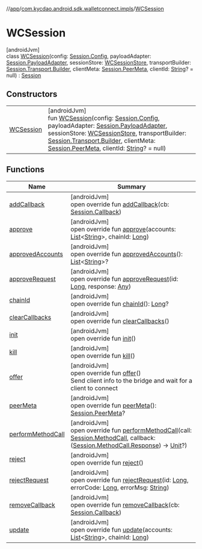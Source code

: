 //[app](../../../index.md)/[com.kycdao.android.sdk.walletconnect.impls](../index.md)/[WCSession](index.md)

# WCSession

[androidJvm]\
class [WCSession](index.md)(config: [Session.Config](../../com.kycdao.android.sdk.walletconnect/-session/-config/index.md), payloadAdapter: [Session.PayloadAdapter](../../com.kycdao.android.sdk.walletconnect/-session/-payload-adapter/index.md), sessionStore: [WCSessionStore](../-w-c-session-store/index.md), transportBuilder: [Session.Transport.Builder](../../com.kycdao.android.sdk.walletconnect/-session/-transport/-builder/index.md), clientMeta: [Session.PeerMeta](../../com.kycdao.android.sdk.walletconnect/-session/-peer-meta/index.md), clientId: [String](https://kotlinlang.org/api/latest/jvm/stdlib/kotlin/-string/index.html)? = null) : [Session](../../com.kycdao.android.sdk.walletconnect/-session/index.md)

## Constructors

| | |
|---|---|
| [WCSession](-w-c-session.md) | [androidJvm]<br>fun [WCSession](-w-c-session.md)(config: [Session.Config](../../com.kycdao.android.sdk.walletconnect/-session/-config/index.md), payloadAdapter: [Session.PayloadAdapter](../../com.kycdao.android.sdk.walletconnect/-session/-payload-adapter/index.md), sessionStore: [WCSessionStore](../-w-c-session-store/index.md), transportBuilder: [Session.Transport.Builder](../../com.kycdao.android.sdk.walletconnect/-session/-transport/-builder/index.md), clientMeta: [Session.PeerMeta](../../com.kycdao.android.sdk.walletconnect/-session/-peer-meta/index.md), clientId: [String](https://kotlinlang.org/api/latest/jvm/stdlib/kotlin/-string/index.html)? = null) |

## Functions

| Name | Summary |
|---|---|
| [addCallback](add-callback.md) | [androidJvm]<br>open override fun [addCallback](add-callback.md)(cb: [Session.Callback](../../com.kycdao.android.sdk.walletconnect/-session/-callback/index.md)) |
| [approve](approve.md) | [androidJvm]<br>open override fun [approve](approve.md)(accounts: [List](https://kotlinlang.org/api/latest/jvm/stdlib/kotlin.collections/-list/index.html)&lt;[String](https://kotlinlang.org/api/latest/jvm/stdlib/kotlin/-string/index.html)&gt;, chainId: [Long](https://kotlinlang.org/api/latest/jvm/stdlib/kotlin/-long/index.html)) |
| [approvedAccounts](approved-accounts.md) | [androidJvm]<br>open override fun [approvedAccounts](approved-accounts.md)(): [List](https://kotlinlang.org/api/latest/jvm/stdlib/kotlin.collections/-list/index.html)&lt;[String](https://kotlinlang.org/api/latest/jvm/stdlib/kotlin/-string/index.html)&gt;? |
| [approveRequest](approve-request.md) | [androidJvm]<br>open override fun [approveRequest](approve-request.md)(id: [Long](https://kotlinlang.org/api/latest/jvm/stdlib/kotlin/-long/index.html), response: [Any](https://kotlinlang.org/api/latest/jvm/stdlib/kotlin/-any/index.html)) |
| [chainId](chain-id.md) | [androidJvm]<br>open override fun [chainId](chain-id.md)(): [Long](https://kotlinlang.org/api/latest/jvm/stdlib/kotlin/-long/index.html)? |
| [clearCallbacks](clear-callbacks.md) | [androidJvm]<br>open override fun [clearCallbacks](clear-callbacks.md)() |
| [init](init.md) | [androidJvm]<br>open override fun [init](init.md)() |
| [kill](kill.md) | [androidJvm]<br>open override fun [kill](kill.md)() |
| [offer](offer.md) | [androidJvm]<br>open override fun [offer](offer.md)()<br>Send client info to the bridge and wait for a client to connect |
| [peerMeta](peer-meta.md) | [androidJvm]<br>open override fun [peerMeta](peer-meta.md)(): [Session.PeerMeta](../../com.kycdao.android.sdk.walletconnect/-session/-peer-meta/index.md)? |
| [performMethodCall](perform-method-call.md) | [androidJvm]<br>open override fun [performMethodCall](perform-method-call.md)(call: [Session.MethodCall](../../com.kycdao.android.sdk.walletconnect/-session/-method-call/index.md), callback: ([Session.MethodCall.Response](../../com.kycdao.android.sdk.walletconnect/-session/-method-call/-response/index.md)) -&gt; [Unit](https://kotlinlang.org/api/latest/jvm/stdlib/kotlin/-unit/index.html)?) |
| [reject](reject.md) | [androidJvm]<br>open override fun [reject](reject.md)() |
| [rejectRequest](reject-request.md) | [androidJvm]<br>open override fun [rejectRequest](reject-request.md)(id: [Long](https://kotlinlang.org/api/latest/jvm/stdlib/kotlin/-long/index.html), errorCode: [Long](https://kotlinlang.org/api/latest/jvm/stdlib/kotlin/-long/index.html), errorMsg: [String](https://kotlinlang.org/api/latest/jvm/stdlib/kotlin/-string/index.html)) |
| [removeCallback](remove-callback.md) | [androidJvm]<br>open override fun [removeCallback](remove-callback.md)(cb: [Session.Callback](../../com.kycdao.android.sdk.walletconnect/-session/-callback/index.md)) |
| [update](update.md) | [androidJvm]<br>open override fun [update](update.md)(accounts: [List](https://kotlinlang.org/api/latest/jvm/stdlib/kotlin.collections/-list/index.html)&lt;[String](https://kotlinlang.org/api/latest/jvm/stdlib/kotlin/-string/index.html)&gt;, chainId: [Long](https://kotlinlang.org/api/latest/jvm/stdlib/kotlin/-long/index.html)) |
